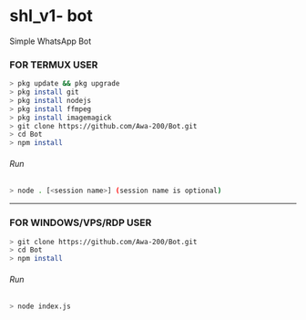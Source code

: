 # shl_v1- bot
Simple WhatsApp Bot

### FOR TERMUX USER
```bash
> pkg update && pkg upgrade
> pkg install git
> pkg install nodejs
> pkg install ffmpeg
> pkg install imagemagick
> git clone https://github.com/Awa-200/Bot.git
> cd Bot
> npm install
```
###### Run
```bash
> node . [<session name>] (session name is optional)
```

---------

### FOR WINDOWS/VPS/RDP USER
```bash
> git clone https://github.com/Awa-200/Bot.git
> cd Bot
> npm install
```
###### Run
```bash
> node index.js
```
 
